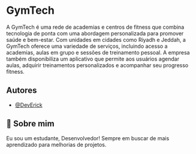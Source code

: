 
# GymTech

A GymTech é uma rede de academias e centros de fitness que combina tecnologia de ponta com uma abordagem personalizada para promover saúde e bem-estar. Com unidades em cidades como Riyadh e Jeddah, a GymTech oferece uma variedade de serviços, incluindo acesso a academias, aulas em grupo e sessões de treinamento pessoal. A empresa também disponibiliza um aplicativo que permite aos usuários agendar aulas, adquirir treinamentos personalizados e acompanhar seu progresso fitness.




## Autores

- [@DevErick](https://www.github.com/ErickPenazzi07)


## 🚀 Sobre mim
Eu sou um estudante, Desenvolvedor!
Sempre em buscar de mais aprendizado para melhorias de projetos.

